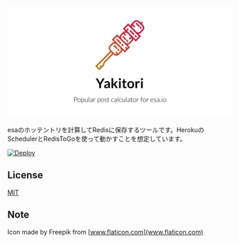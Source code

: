 ![icon](icon.png)

esaのホッテントリを計算してRedisに保存するツールです。HerokuのSchedulerとRedisToGoを使って動かすことを想定しています。

[![Deploy](https://www.herokucdn.com/deploy/button.svg)](https://heroku.com/deploy?template=https://github.com/FromAtom/Yakitori)

## License
[MIT](LICENSE)

## Note
Icon made by Freepik from [www.flaticon.com](www.flaticon.com)
